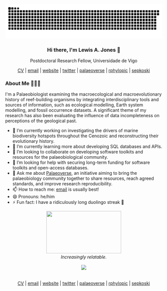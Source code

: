 <div align="center">
  <picture>
    <source media="(prefers-color-scheme: dark)" srcset="https://github.com/LewisAJones/LewisAJones/blob/output/github-contribution-grid-snake-dark.svg" />
    <source media="(prefers-color-scheme: light)" srcset="https://github.com/LewisAJones/LewisAJones/blob/output/github-contribution-grid-snake.svg" />
    <img alt="github-snake" src="https://github.com/LewisAJones/LewisAJones/blob/output/github-contribution-grid-snake.svg" />
  </picture>
</div>

<h3 align="center">
  Hi there, I'm Lewis A. Jones 👋
</h3>
<p align="center">
  Postdoctoral Research Fellow, Universidade de Vigo
</p>

<p align="center">
    <a href="https://lewisajones.github.io/cv-markdown/">CV</a> | <a href="mailto:LewisA.Jones@outlook.com">email</a> | <a href="https://lewisajones.com">website</a> | <a href="https://twitter.com/LewisAlanJones">twitter</a> | <a href="https://palaeoverse.palaeoverse.org">palaeoverse</a> | <a href="https://rphylopic.palaeoverse.org">rphylopic</a> | <a href="https://sepkoski.palaeoverse.org">sepkoski</a> 
</p>

<h3 align="left">About Me 👨🏻‍💻</h3>

I'm a Palaeobiologist examining the macroecological and macroevolutionary history of reef-building organisms by integrating interdisciplinary tools and sources of information, such as ecological modelling, Earth system modelling, and fossil occurrence datasets. A significant theme of my research has also been evaluating the influence of data incompleteness on perceptions of the geological past.

- 🔭 I’m currently working on investigating the drivers of marine biodiversity hotspots throughout the Cenozoic and reconstructing their evolutionary history.
- 🌱 I’m currently learning more about developing SQL databases and APIs.
- 👯 I’m looking to collaborate on developing software toolkits and resources for the palaeobiological community.  
- 🤔 I’m looking for help with securing long-term funding for software toolkits and open-access databases.
- 💬 Ask me about [Palaeoverse](https://github.com/palaeoverse), an initiative aiming to bring the palaeobiology community together to share resources, reach agreed standards, and improve research reproducibility.
- 📫 How to reach me: [email](mailto:LewisA.Jones@outlook.com) is usually best!
- 😄 Pronouns: he/him  
- ⚡ Fun fact: I have a ridiculously long duolingo streak 🦉  

<div align="center">
  <picture>
    <img height="135" width="240" src="https://media1.giphy.com/media/13HgwGsXF0aiGY/giphy.gif"  />
  </picture>
  <br>
  <i>Increasingly relatable.</i>
</div>
<br>
<div align="center">
    <img src="https://visitor-badge.laobi.icu/badge?page_id=lewisajones.lewisajones"/>
</div>
<br>
<p align="center">
    <a href="https://lewisajones.github.io/cv-markdown/">CV</a> | <a href="mailto:LewisA.Jones@outlook.com">email</a> | <a href="https://lewisajones.com">website</a> | <a href="https://twitter.com/LewisAlanJones">twitter</a> | <a href="https://palaeoverse.palaeoverse.org">palaeoverse</a> | <a href="https://rphylopic.palaeoverse.org">rphylopic</a> | <a href="https://sepkoski.palaeoverse.org">sepkoski</a> 
</p>
